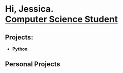 <h1>Hi, Jessica. <br/><a href="https://github.com/JessicaOst">Computer Science Student</a>

<h2> Projects:</h2>


- <b>Python</b>


<h2>Personal Projects</h2>
